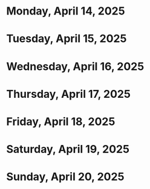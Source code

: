 # Monday, April 14, 2025

# Tuesday, April 15, 2025

# Wednesday, April 16, 2025

# Thursday, April 17, 2025

# Friday, April 18, 2025

# Saturday, April 19, 2025

# Sunday, April 20, 2025

